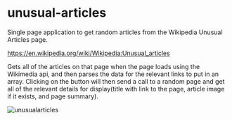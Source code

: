 # unusual-articles
Single page application to get random articles from the Wikipedia Unusual Articles page.

https://en.wikipedia.org/wiki/Wikipedia:Unusual_articles

Gets all of the articles on that page when the page loads using the Wikimedia api, and then parses the data for the relevant links to put in an array.
Clicking on the button will then send a call to a random page and get all of the relevant details for display(title with link to the page, article image if it exists, and page summary).




![unusualarticles](https://user-images.githubusercontent.com/47224184/206517358-04717a79-bb28-4c00-bdd2-52470e3aae84.jpg)
